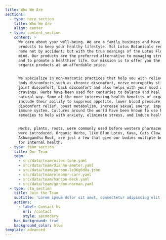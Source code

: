 ```yaml
---
title: Who We Are
sections:
  - type: hero_section
    title: Who We Are
    align: center
  - type: content_section
    content: >
      We care about your well-being. We are a family business and have organic
      products to keep your healthy lifestyle. Sol Lotus Botanicals received the
      name not by accident; but with the true meanings of the Lotus Flower in
      mind. Our products are the preferred alternative to managing stress, pain,
      and to promote a healthier life. Our mission is to offer you the best
      organic products at an affordable price.


      We specialize in non-narcotic practices that help you with relieving many
      body discomforts such as chronic discomfort, nerve neuropathy stings,
      joint discomfort, back discomfort and also helps with your mood and
      cravings. Herbs have been used for centuries to balance and heal in a
      natural way. Some of the more interesting health benefits of organic herbs
      include their ability to suppress appetite, lower blood pressure, bodily
      discomfort relief, boost metabolism, increase sexual energy, improve the
      immune system. Cultures around the world have been known to use herbal
      remedies to help with anxiety, eliminate stress, and induce healthy sleep.


      Herbs, plants, roots, were commonly used before western pharmaceuticals
      were introduced. Organic Herbs, like Blue Lotus, Kava, Cats Claw,
      Ashwagandha Root, are just a few that give our bodies multiple benefits
      for internal health.
  - type: team_section
    title: Our Team
    team:
      - src/data/team/miles-tone.yaml
      - src/data/team/dianne-ameter.yaml
      - src/data/team/person-le36g6d0a.json
      - src/data/team/eleanor-carr.yaml
      - src/data/team/hanson-deck.yaml
      - src/data/team/gordon-norman.yaml
  - type: cta_section
    title: Join the Team
    subtitle: 'Lorem ipsum dolor sit amet, consectetur adipiscing elit.'
    actions:
      - label: Contact Us
        url: /contact
        style: secondary
    has_background: true
    background_color: blue
template: advanced
---
```

